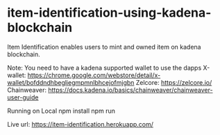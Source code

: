 # item-identification-using-kadena-blockchain
Item Identification enables users to mint and owned item on kadena blockchain.

Note: 
You need to have a kadena supported wallet to use the dapps
 X-wallet:  https://chrome.google.com/webstore/detail/x-wallet/bofddndhbegljegmpmnlbhcejofmjgbn
 Zelcore: https://zelcore.io/
 Chainweaver: https://docs.kadena.io/basics/chainweaver/chainweaver-user-guide

Running on Local
npm install
npm run

Live url: https://item-identification.herokuapp.com/
